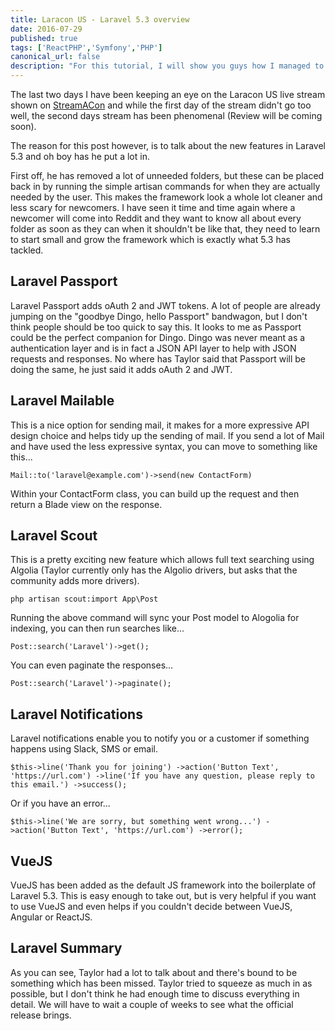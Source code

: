 ```yaml
---
title: Laracon US - Laravel 5.3 overview
date: 2016-07-29
published: true
tags: ['ReactPHP','Symfony','PHP']
canonical_url: false
description: "For this tutorial, I will show you guys how I managed to create an image uploader for your profile image. This is very similar to how Facebook's/Twitter's functionality."
---
```


The last two days I have been keeping an eye on the Laracon US live stream shown on [StreamACon](https://streamacon.com) and while the first day of the stream didn't go too well, the second days stream has been phenomenal (Review will be coming soon).

The reason for this post however, is to talk about the new features in Laravel 5.3 and oh boy has he put a lot in.

First off, he has removed a lot of unneeded folders, but these can be placed back in by running the simple artisan commands for when they are actually needed by the user. This makes the framework look a whole lot cleaner and less scary for newcomers. I have seen it time and time again where a newcomer will come into Reddit and they want to know all about every folder as soon as they can when it shouldn't be like that, they need to learn to start small and grow the framework which is exactly what 5.3 has tackled.

## Laravel Passport

Laravel Passport adds oAuth 2 and JWT tokens. A lot of people are already jumping on the "goodbye Dingo, hello Passport" bandwagon, but I don't think people should be too quick to say this. It looks to me as Passport could be the perfect companion for Dingo. Dingo was never meant as a authentication layer and is in fact a JSON API layer to help with JSON requests and responses. No where has Taylor said that Passport will be doing the same, he just said it adds oAuth 2 and JWT.

## Laravel Mailable

This is a nice option for sending mail, it makes for a more expressive API design choice and helps tidy up the sending of mail. If you send a lot of Mail and have used the less expressive syntax, you can move to something like this...

``` Mail::to('laravel@example.com')->send(new ContactForm) ```

Within your ContactForm class, you can build up the request and then return a Blade view on the response.

## Laravel Scout

This is a pretty exciting new feature which allows full text searching using Algolia (Taylor currently only has the Algolio drivers, but asks that the community adds more drivers).

``` php artisan scout:import App\Post ```

Running the above command will sync your Post model to Alogolia for indexing, you can then run searches like...

``` Post::search('Laravel')->get(); ```

You can even paginate the responses...

``` Post::search('Laravel')->paginate(); ```

## Laravel Notifications

Laravel notifications enable you to notify you or a customer if something happens using Slack, SMS or email.

``` $this->line('Thank you for joining') ->action('Button Text', 'https://url.com') ->line('If you have any question, please reply to this email.') ->success(); ```

Or if you have an error...

``` $this->line('We are sorry, but something went wrong...') ->action('Button Text', 'https://url.com') ->error(); ```

## VueJS

VueJS has been added as the default JS framework into the boilerplate of Laravel 5.3. This is easy enough to take out, but is very helpful if you want to use VueJS and even helps if you couldn't decide between VueJS, Angular or ReactJS.

## Laravel Summary

As you can see, Taylor had a lot to talk about and there's bound to be something which has been missed. Taylor tried to squeeze as much in as possible, but I don't think he had enough time to discuss everything in detail. We will have to wait a couple of weeks to see what the official release brings.
